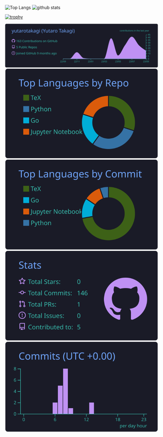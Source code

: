 <p align="left"> 
  <img alt="Top Langs" height="150px" src="https://github-readme-stats.vercel.app/api/top-langs/?username=yutarotakagi&layout=compact&show_icons=true&theme=tokyonight" />
  <img alt="github stats" height="150px" src="https://github-readme-stats.vercel.app/api?username=yutarotakagi&theme=tokyonight&show_icons=ture" />
</p>

[![trophy](https://github-profile-trophy.vercel.app/?username=yutarotakagi&theme=tokyonight&column=7)](https://github.com/ryo-ma/github-profile-trophy)

[![](https://raw.githubusercontent.com/yutarotakagi/yutarotakagi/main/profile-summary-card-output/tokyonight/0-profile-details.svg)](https://github.com/vn7n24fzkq/github-profile-summary-cards)
[![](https://raw.githubusercontent.com/yutarotakagi/yutarotakagi/main/profile-summary-card-output/tokyonight/1-repos-per-language.svg)](https://github.com/vn7n24fzkq/github-profile-summary-cards) [![](https://raw.githubusercontent.com/yutarotakagi/yutarotakagi/main/profile-summary-card-output/tokyonight/2-most-commit-language.svg)](https://github.com/vn7n24fzkq/github-profile-summary-cards)
[![](https://raw.githubusercontent.com/yutarotakagi/yutarotakagi/main/profile-summary-card-output/tokyonight/3-stats.svg)](https://github.com/vn7n24fzkq/github-profile-summary-cards) [![](https://raw.githubusercontent.com/yutarotakagi/yutarotakagi/main/profile-summary-card-output/tokyonight/4-productive-time.svg)](https://github.com/vn7n24fzkq/github-profile-summary-cards)
